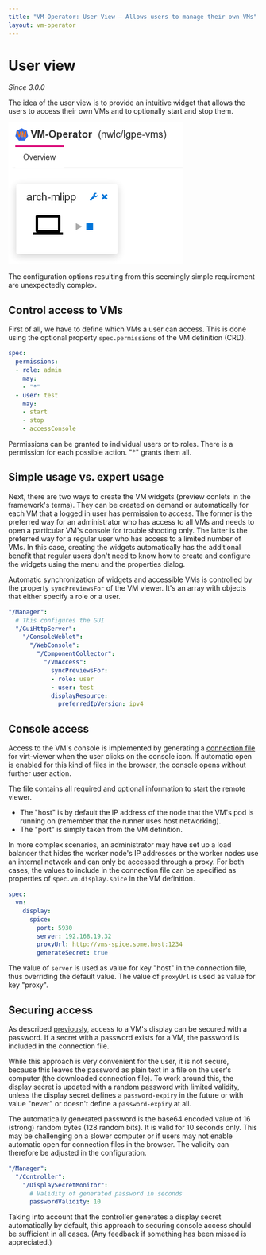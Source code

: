 ```yaml
---
title: "VM-Operator: User View — Allows users to manage their own VMs"
layout: vm-operator
---
```


# User view

*Since 3.0.0*

The idea of the user view is to provide an intuitive widget that
allows the users to access their own VMs and to optionally start
and stop them.

![VM-Viewer](VmAccess-preview.png)

The configuration options resulting from this seemingly simple
requirement are unexpectedly complex.

## Control access to VMs

First of all, we have to define which VMs a user can access. This
is done using the optional property `spec.permissions` of the 
VM definition (CRD).

```yaml
spec:
  permissions:
  - role: admin
    may: 
    - "*"
  - user: test
    may:
    - start
    - stop
    - accessConsole 
```

Permissions can be granted to individual users or to roles. There
is a permission for each possible action. "*" grants them all.

## Simple usage vs. expert usage

Next, there are two ways to create the VM widgets (preview conlets
in the framework's terms). They can be created on demand or
automatically for each VM that a logged in user has permission to
access. The former is the preferred way for an administrator who
has access to all VMs and needs to open a particular VM's console
for trouble shooting only. The latter is the preferred way
for a regular user who has access to a limited number of VMs.
In this case, creating the widgets automatically has the additional
benefit that regular users don't need to know how to create and
configure the widgets using the menu and the properties dialog.

Automatic synchronization of widgets and accessible VMs is controlled
by the property `syncPreviewsFor` of the VM viewer. It's an array with
objects that either specify a role or a user.

```yaml
"/Manager":
  # This configures the GUI
  "/GuiHttpServer":
    "/ConsoleWeblet":
      "/WebConsole":
        "/ComponentCollector":
          "/VmAccess":
            syncPreviewsFor:
            - role: user
            - user: test
            displayResource:
              preferredIpVersion: ipv4
```

## Console access

Access to the VM's console is implemented by generating a
[connection file](https://manpages.debian.org/testing/virt-viewer/remote-viewer.1.en.html#CONNECTION_FILE) for virt-viewer when the user clicks on
the console icon. If automatic open is enabled for this kind of
files in the browser, the console opens without further user action.

The file contains all required and optional information to start the
remote viewer.

  * The "host" is by default the IP address of the node that the
    VM's pod is running on (remember that the runner uses host
    networking).
  * The "port" is simply taken from the VM definition.

In more complex scenarios, an administrator may have set up a load
balancer that hides the worker node's IP addresses or the worker
nodes use an internal network and can only be accessed through a
proxy. For both cases, the values to include in the connection file
can be specified as properties of `spec.vm.display.spice` in the
VM definition.

```yaml
spec:
  vm:
    display:
      spice:
        port: 5930
        server: 192.168.19.32
        proxyUrl: http://vms-spice.some.host:1234
        generateSecret: true
```

The value of `server` is used as value for key "host" in the
connection file, thus overriding the default value. The 
value of `proxyUrl` is used as value for key "proxy".

## Securing access

As described [previously](./controller.html#display-secretpassword),
access to a VM's display can be secured with a password. If a secret
with a password exists for a VM, the password is
included in the connection file.

While this approach is very convenient for the user, it is not
secure, because this leaves the password as plain text in a file on
the user's computer (the downloaded connection file). To work around
this, the display secret is updated with a random password with
limited validity, unless the display secret defines a `password-expiry`
in the future or with value "never" or doesn't define a
`password-expiry` at all.

The automatically generated password is the base64 encoded value
of 16 (strong) random bytes (128 random bits). It is valid for 
10 seconds only. This may be challenging on a slower computer 
or if users may not enable automatic open for connection files
in the browser. The validity can therefore be adjusted in the
configuration.

```yaml
"/Manager":
  "/Controller":
    "/DisplaySecretMonitor":
      # Validity of generated password in seconds
      passwordValidity: 10
```

Taking into account that the controller generates a display
secret automatically by default, this approach to securing
console access should be sufficient in all cases. (Any feedback
if something has been missed is appreciated.)
